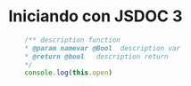 # Iniciando con JSDOC 3

```javascript
    /** description function
    * @param namevar @Bool  description var
    * @return @bool   description return
    */
    console.log(this.open)
```